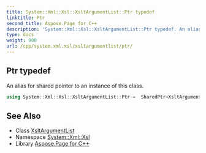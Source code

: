 ```yaml
---
title: System::Xml::Xsl::XsltArgumentList::Ptr typedef
linktitle: Ptr
second_title: Aspose.Page for C++
description: 'System::Xml::Xsl::XsltArgumentList::Ptr typedef. An alias for shared pointer to an instance of this class in C++.'
type: docs
weight: 900
url: /cpp/system.xml.xsl/xsltargumentlist/ptr/
---
```

## Ptr typedef


An alias for shared pointer to an instance of this class.

```cpp
using System::Xml::Xsl::XsltArgumentList::Ptr =  SharedPtr<XsltArgumentList>
```

## See Also

* Class [XsltArgumentList](../)
* Namespace [System::Xml::Xsl](../../)
* Library [Aspose.Page for C++](../../../)
